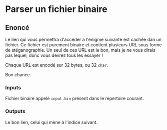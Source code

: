 # Parser un fichier binaire

## Enoncé

Le lien qui vous permettra d'acceder a l'enigme suivante est cachée dan un fichier. Ce fichier est purement binaire et contient plusieurs URL sous forme de stéganographie. Un seul de ces URL est le bon, mais je ne vous dirais pas lequel, donc vous devrez tous les essayer ! 

Chaque URL est encodé sur 32 bytes, ou 32 `char`.

Bon chance.



### Inputs
Fichier binaire appelé `input.bin` présent dans le repertoire courant.


### Outputs
Le bon lien, celui qui mène à l'indice suivant.


